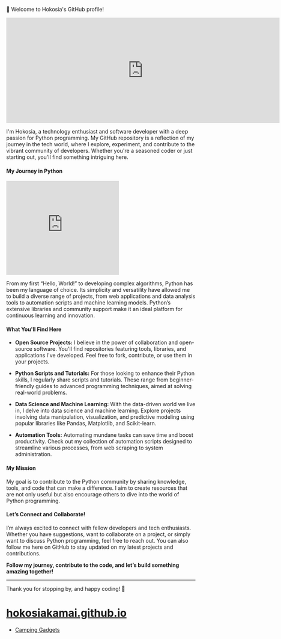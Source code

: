 👋 Welcome to Hokosia's GitHub profile!
<div id="ad-container" style="border: none; height: 280px; width: 728px; margin: 0px; padding: 0px; position: relative; visibility: visible; background-color: transparent; display: inline-block; overflow: visible;" tabindex="0" title="Advertisement" aria-label="Advertisement">
    <iframe id="ad-iframe" style="left: 0; position: absolute; top: 0; border: 0; width: 728px; height: 280px;" src="https://googleads.g.doubleclick.net/pagead/ads?client=ca-pub-6365855941219725&amp;output=html&amp;adk=2062069824&amp;adf=3025194257&amp;lmt=1705043566&amp;w=600&amp;rafmt=11&amp;format=728x280&amp;url=https://y8.com/&amp;host=ca-host-pub-6129580795478709&amp;game_category=sports,action,adventure" name="ad-iframe" width="728" height="280" frameborder="0" marginwidth="0" marginheight="0" scrolling="no" sandbox="allow-forms allow-popups allow-popups-to-escape-sandbox allow-same-origin allow-scripts allow-top-navigation-by-user-activation" data-google-container-id="a!2" data-load-complete="true"><span data-mce-type="bookmark" style="display: inline-block; width: 0px; overflow: hidden; line-height: 0;" class="mce_SELRES_start">?</span><span data-mce-type="bookmark" style="display: inline-block; width: 0px; overflow: hidden; line-height: 0;" class="mce_SELRES_start">?</span><span data-mce-type="bookmark" style="display: inline-block; width: 0px; overflow: hidden; line-height: 0;" class="mce_SELRES_start">?</span></iframe>
</div>


I'm Hokosia, a technology enthusiast and software developer with a deep passion for Python programming. My GitHub repository is a reflection of my journey in the tech world, where I explore, experiment, and contribute to the vibrant community of developers. Whether you're a seasoned coder or just starting out, you'll find something intriguing here.

#### My Journey in Python
<iframe data-google-container-id="a!2" data-load-complete="true" frameborder="0" height="250" id="ad-iframe" marginheight="0" marginwidth="0" name="ad-iframe" sandbox="allow-forms allow-popups allow-popups-to-escape-sandbox allow-same-origin allow-scripts allow-top-navigation-by-user-activation" scrolling="no" src="https://googleads.g.doubleclick.net/pagead/ads?client=ca-pub-7048756265510803&amp;output=html&amp;adk=2062069824&amp;adf=3025194257&amp;lmt=1705043566&amp;w=300&amp;rafmt=11&amp;format=300x250&amp;url=https://y8.com/&amp;host=ca-host-pub-6129580795478709&amp;" style="border: 0; width: 300px;"></iframe>


From my first “Hello, World!” to developing complex algorithms, Python has been my language of choice. Its simplicity and versatility have allowed me to build a diverse range of projects, from web applications and data analysis tools to automation scripts and machine learning models. Python’s extensive libraries and community support make it an ideal platform for continuous learning and innovation.

#### What You'll Find Here

- **Open Source Projects:** I believe in the power of collaboration and open-source software. You'll find repositories featuring tools, libraries, and applications I've developed. Feel free to fork, contribute, or use them in your projects.
  
- **Python Scripts and Tutorials:** For those looking to enhance their Python skills, I regularly share scripts and tutorials. These range from beginner-friendly guides to advanced programming techniques, aimed at solving real-world problems.

- **Data Science and Machine Learning:** With the data-driven world we live in, I delve into data science and machine learning. Explore projects involving data manipulation, visualization, and predictive modeling using popular libraries like Pandas, Matplotlib, and Scikit-learn.

- **Automation Tools:** Automating mundane tasks can save time and boost productivity. Check out my collection of automation scripts designed to streamline various processes, from web scraping to system administration.

#### My Mission

My goal is to contribute to the Python community by sharing knowledge, tools, and code that can make a difference. I aim to create resources that are not only useful but also encourage others to dive into the world of Python programming.

#### Let’s Connect and Collaborate!

I’m always excited to connect with fellow developers and tech enthusiasts. Whether you have suggestions, want to collaborate on a project, or simply want to discuss Python programming, feel free to reach out. You can also follow me here on GitHub to stay updated on my latest projects and contributions.

**Follow my journey, contribute to the code, and let’s build something amazing together!**

---

Thank you for stopping by, and happy coding! 🐍

# [hokosiakamai.github.io](https://medium.com/@hokosia)
- [Camping Gadgets](/camping)

